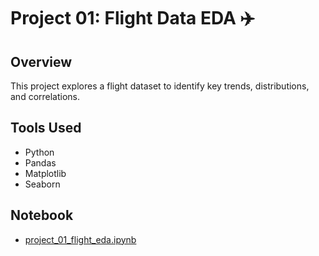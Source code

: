# Project 01: Flight Data EDA ✈️

## Overview
This project explores a flight dataset to identify key trends, distributions, and correlations.  

## Tools Used
- Python  
- Pandas  
- Matplotlib  
- Seaborn  

## Notebook
- [project_01_flight_eda.ipynb](./project_01_flight_eda.ipynb)
